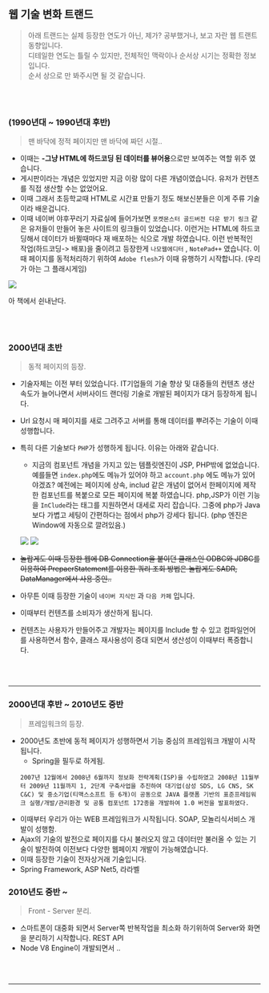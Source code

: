 ## 웹 기술 변화 트랜드

> 아래 트랜드는 실제 등장한 연도가 아닌, 제가? 공부했거나, 보고 자란 웹 트랜트 동향입니다.    
> 디테일한 연도는 틀릴 수 있지만, 전체적인 맥락이나 순서상 시기는 정확한 정보입니다.   
> 순서 상으로 만 봐주시면 될 것 같습니다.


<br/>
<br/>


### (1990년대 ~ 1990년대 후반) 

> 맨 바닥에 정적 페이지만 맨 바닥에 짜던 시절.. 

* 이때는 **-그냥 HTML에 하드코딩 된 데이터를 뷰어용**으로만 보여주는 역할 위주 였습니다.
* 게시판이라는 개념은 있었지만 지금 이랑 많이 다른 개념이였습니다. 유저가 컨텐츠를 직접 생산할 수는 없었어요.
* 이때 그래서 초등학교때 HTML로 시간표 만들기 정도 해보신분들은 이게 주류 기술이라 배운겁니다.
* 이때 네이버 야후꾸러기 자료실에 들어가보면 `포켓몬스터 골드버전 다운 받기 링크` 같은 유저들이 만들어 놓은 사이트의 링크들이 있었습니다. 이런거는 HTML에 하드코딩해서 데이터가 바뀔때마다 재 배포하는 식으로 개발 하였습니다. 이런 반복적인 작업(하드코딩-> 배포)을 줄이려고 등장한게 `나모웹에디터` , `NotePad++` 였습니다. 이때 페이지를 동적처리하기 위하여 `Adobe flesh`가 이때 유행하기 시작합니다. (우리가 아는 그 플래시게임)


![](https://image.yes24.com/momo/TopCate03/MidCate01/202786.jpg)

아 책에서 쉰내난다.


<br/>
<br/>

### 2000년대 초반

> 동적 페이지의 등장. 

* 기술자체는 이전 부터 있었습니다. IT기업들의 기술 향상 및 대중들의 컨텐츠 생산 속도가 늘어나면서  서버사이드 랜더링 기술로 개발된 페이지가 대거 등장하게 됩니다.
* Url 요청시 매 페이지를 새로 그려주고 서버를 통해 데이터를 뿌려주는 기술이 이때 성행합니다.
* 특히 다른 기술보다 `PHP`가 성행하게 됩니다. 이유는 아래와 같습니다.
   * 지금의 컴포넌트 개념을 가지고 있는 템플릿엔진이 JSP, PHP밖에 없었습니다. 예를들면 `index.php`에도 메뉴가 있어야 하고 `account.php` 에도 메뉴가 있어야겠죠? 예전에는 페이지에 상속, includ 같은 개념이 없어서 한페이지에 제작한 컴포넌트를 복붙으로 모든 페이지에 복붙 하였습니다. php,JSP가 이런 기능을 `InClude`라는 태그를 지원하면서 대세로 자리 잡습니다. 그중에 php가 Java보다 가볍고 세팅이 간편하다는 점에서 php가 강세다 됩니다. (php 엔진은 Window에 자동으로 깔려있음.) 

   ![](https://i.ytimg.com/vi/XmoF-6vshSI/hqdefault.jpg)
   ![](https://static.studytonight.com/jsp/images/jsp-include-directive.jpg)
* ~~놀랍게도 이때 등장한 웹에 DB Connection을 붙이던 클래스인 ODBC와 JDBC를 이용하여 PrepaerStatement를 이용한 쿼리 조회 방법은 놀랍게도 SADR, DataManager에서 사용 중인..~~
* 아무튼 이때 등장한 기술이 `네이버 지식인` 과 `다음 카페` 입니다.
* 이때부터 컨텐츠를 소비자가 생산하게 됩니다.
* 컨텐츠는 사용자가 만들어주고 개발자는 페이지를 Include 할 수 있고 컴파일언어를 사용하면서 함수, 클래스 재사용성이 증대 되면서 생산성이 이때부터 폭증합니다.


<br/>
<br/>


---


### 2000년대 후반 ~ 2010년도 중반

> 프레임워크의 등장.

* 2000년도 초반에 동적 페이지가 성행하면서 기능 중심의 프레임워크 개발이 시작됩니다.
    * Spring을 필두로 하게됨.
    ```
    2007년 12월에서 2008년 6월까지 정보화 전략계획(ISP)을 수립하였고 2008년 11월부터 2009년 11월까지 1, 2단계 구축사업을 추진하여 대기업(삼성 SDS, LG CNS, SK C&C) 및 중소기업(티맥스소프트 등 6개)이 공동으로 JAVA 플랫폼 기반의 표준프레임워크 실행/개발/관리환경 및 공통 컴포넌트 172종을 개발하여 1.0 버전을 발표하였다.
    ```
* 이때부터 우리가 아는 WEB 프레임워크가 시작됩니다. SOAP, 모놀리식서비스 개발이 성행함.
* Ajax의 기술의 발전으로 페이지를 다시 불러오지 않고 데이터만 불러올 수 있는 기술이 발전하여 이전보다 다양한 웹페이지 개발이 가능해였습니다.
* 이때 등장한 기술이 전자상거래 기술입니다.
* Spring Framework, ASP Net5, 라라벨


### 2010년도 중반 ~ 

> Front - Server 분리.

* 스마트폰이 대중화 되면서 Server쪽 반복작업을 최소화 하기위하여 Server와 화면을 분리하기 시작합니다. REST API
* Node V8 Engine이 개발되면서 ..

<br/>
<br/>



---

###